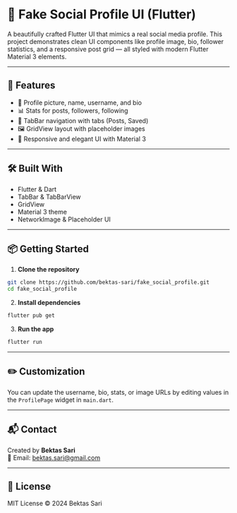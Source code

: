 # 📱 Fake Social Profile UI (Flutter)

A beautifully crafted Flutter UI that mimics a real social media profile. 
This project demonstrates clean UI components like profile image, bio, follower statistics, and a responsive post grid — all styled with modern Flutter Material 3 elements.

---

## 🚀 Features

- 👤 Profile picture, name, username, and bio
- 📊 Stats for posts, followers, following
- 🧭 TabBar navigation with tabs (Posts, Saved)
- 🖼 GridView layout with placeholder images
- 🎨 Responsive and elegant UI with Material 3

---

## 🛠 Built With

- Flutter & Dart  
- TabBar & TabBarView  
- GridView  
- Material 3 theme  
- NetworkImage & Placeholder UI

---

## 📦 Getting Started

1. **Clone the repository**

```bash
git clone https://github.com/bektas-sari/fake_social_profile.git
cd fake_social_profile
```

2. **Install dependencies**

```bash
flutter pub get
```

3. **Run the app**

```bash
flutter run
```

---

## ✏️ Customization

You can update the username, bio, stats, or image URLs by editing values in the `ProfilePage` widget in `main.dart`.

---

## 📬 Contact

Created by **Bektas Sari**  
📧 Email: [bektas.sari@gmail.com](mailto:bektas.sari@gmail.com)

---

## 📄 License

MIT License © 2024 Bektas Sari


